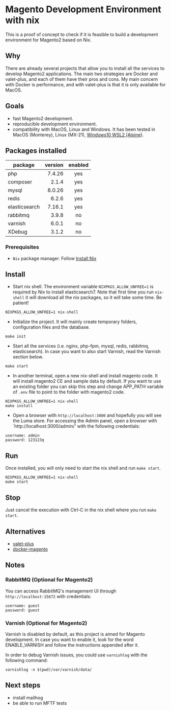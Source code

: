 # Magento Development Environment with nix

This is a proof of concept to check if it is feasible to build a development environment for Magento2 based on Nix.

## Why
There are already several projects that allow you to install all the services to develop Magento2 applications. The main two strategies are Docker and valet-plus, and each of them have their pros and cons. My main concern with Docker is performance, and with valet-plus is that it is only available for MacOS. 

## Goals
- fast Magento2 development.
- reproducible development environment.
- compatibility with MacOS, Linux and Windows. It has been tested in MacOS (Monterey), Linux (MX-21), [Windows10 WSL2 (Alpine)](doc/windows10_installation.md).

## Packages installed
| package       | version | enabled |
| ---           |     --: | :-:     |
| php           |  7.4.26 | yes     |
| composer      |   2.1.4 | yes     |
| mysql         |  8.0.26 | yes     |
| redis         |   6.2.6 | yes     |
| elasticsearch |  7.16.1 | yes     |
| rabbitmq      |   3.9.8 | no      |
| varnish       |   6.0.1 | no      |
| XDebug        |   3.1.2 | no      |

### Prerequisites
- `Nix` package manager. Follow  [Install Nix](https://nixos.org/guides/install-nix.html)

## Install
- Start nix shell. The environment variable `NIXPKGS_ALLOW_UNFREE=1` is required by Nix to install elasticsearch7. Note that first time you run `nix-shell` it will download all the nix packages, so it will take some time. Be patient!
```
NIXPKGS_ALLOW_UNFREE=1 nix-shell
```
- Initialize the project. It will mainly create temporary folders, configuration files and the database.
```
make init
```
- Start all the services (i.e. nginx, php-fpm, mysql, redis, rabbitmq, elasticsearch). In case you want to also start Varnish, read the Varnish section below.
```
make start
```
- In another terminal, open a new nix-shell and install magento code. It will install magento2 CE and sample data by default. If you want to use an existing folder you can skip this step and change APP_PATH variable of `.env` file  to point to the folder with magento2 code.
```
NIXPKGS_ALLOW_UNFREE=1 nix-shell
make install
```
- Open a browser with `http://localhost:3000` and hopefully you will see the Luma store. For accessing the Admin panel, open a browser with `http://localhost:3000/admin/' with the following credentials:
```
username: admin
password: 123123q
```

## Run
Once installed, you will only need to start the nix shell and run `make start`.
```
NIXPKGS_ALLOW_UNFREE=1 nix-shell
make start
```

## Stop
Just cancel the execution with Ctrl-C in the nix shell where you run `make start`.

## Alternatives
- [valet-plus](https://github.com/weprovide/valet-plus)
- [docker-magento](https://github.com/markshust/docker-magento)

## Notes
### RabbitMQ (Optional for Magento2)
You can access RabbitMQ's management UI through `http://localhost:15672` with credentials:
```
username: guest
password: guest
```
### Varnish (Optional for Magento2)
Varnish is disabled by default, as this project is aimed for Magento development. In case you want to enable it, look for the word ENABLE_VARNISH and follow the instructions appended after it.

In order to debug Varnish issues, you could use `varnishlog` with the following command:
```
varnishlog -n $(pwd)/var/varnish/data/
```

## Next steps
- install mailhog
- be able to run MFTF tests
